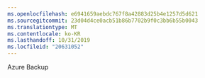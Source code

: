 ```yaml
---
ms.openlocfilehash: e6941659aebdc767f8a42883d25b4e1257d5d621
ms.sourcegitcommit: 23d04d4ce0acb51b86b7702b9f0c3bb6b55b0043
ms.translationtype: MT
ms.contentlocale: ko-KR
ms.lasthandoff: 10/31/2019
ms.locfileid: "20631052"
---
```

<Token xmlns:xlink="http://www.w3.org/1999/xlink">Azure Backup</Token>
